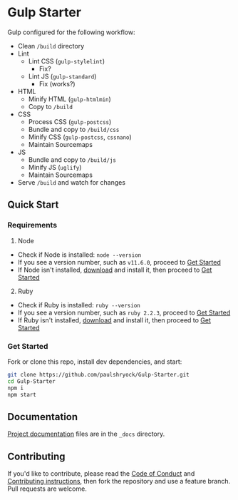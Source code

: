 # Gulp Starter

Gulp configured for the following workflow:

- Clean `/build` directory
- Lint
  - Lint CSS (`gulp-stylelint`)
    - Fix?
  - Lint JS (`gulp-standard`)
    - Fix (works?)
- HTML
  - Minify HTML (`gulp-htmlmin`)
  - Copy to `/build`
- CSS
  - Process CSS (`gulp-postcss`)
  - Bundle and copy to `/build/css`
  - Minify CSS (`gulp-postcss`, `cssnano`)
  - Maintain Sourcemaps
- JS
  - Bundle and copy to `/build/js`
  - Minify JS (`uglify`)
  - Maintain Sourcemaps
- Serve `/build` and watch for changes

## Quick Start

### Requirements

1. Node
  - Check if Node is installed: `node --version`
  - If you see a version number, such as `v11.6.0`, proceed to [Get Started](#get-started)
  - If Node isn't installed, [download][node-download] and install it, then proceed to [Get Started](#get-started)
2. Ruby
  - Check if Ruby is installed: `ruby --version`
  - If you see a version number, such as `ruby 2.2.3`, proceed to [Get Started](#get-started)
  - If Ruby isn't installed, [download][ruby-download] and install it, then proceed to [Get Started](#get-started)

### Get Started

Fork or clone this repo, install dev dependencies, and start:

```bash
git clone https://github.com/paulshryock/Gulp-Starter.git
cd Gulp-Starter
npm i
npm start
```

## Documentation

[Project documentation][docs] files are in the `_docs` directory.

## Contributing

If you'd like to contribute, please read the [Code of Conduct][code-of-conduct] and [Contributing instructions][contributing], then fork the repository and use a feature branch. Pull requests are welcome.

[node-download]: https://nodejs.org/en/download/
[ruby-download]: https://www.ruby-lang.org/en/downloads/
[docs]: _docs/
[code-of-conduct]: CODE_OF_CONDUCT.md
[contributing]: CONTRIBUTING.md